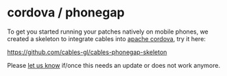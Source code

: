 # cordova / phonegap

To get you started running your patches natively on mobile phones, we created a skeleton to integrate cables into
[apache cordova](https://cordova.apache.org/), try it here:

https://github.com/cables-gl/cables-phonegap-skeleton

Please [let us know](https://discord.gg/AGTarWv) if/once this needs an update or does not work anymore.
